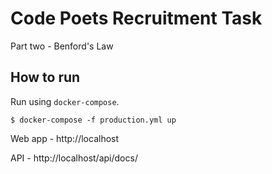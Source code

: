 # Code Poets Recruitment Task

Part two - Benford's Law

## How to run

Run using `docker-compose`.

```shell
$ docker-compose -f production.yml up
```

Web app - http://localhost

API - http://localhost/api/docs/
